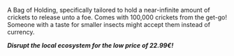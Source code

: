 A Bag of Holding, specifically tailored to hold a near-infinite amount of crickets to release unto a foe. Comes with 100,000 crickets from the get-go!
Someone with a taste for smaller insects might accept them instead of currency. 

***Disrupt the local ecosystem for the low price of 22.99€!***
